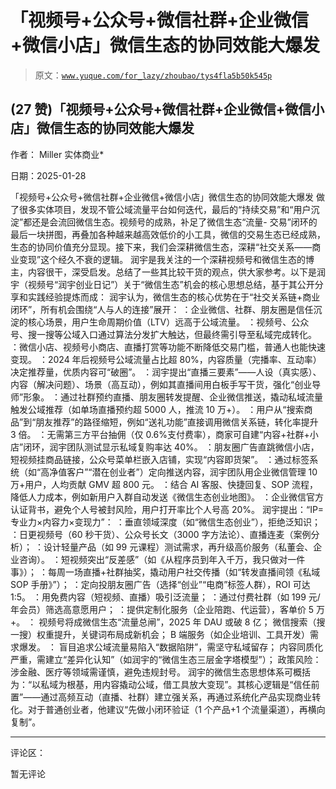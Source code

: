 # 「视频号+公众号+微信社群+企业微信+微信小店」微信生态的协同效能大爆发

> 原文：[`www.yuque.com/for_lazy/zhoubao/tys4fla5b50k545p`](https://www.yuque.com/for_lazy/zhoubao/tys4fla5b50k545p)

## (27 赞)「视频号+公众号+微信社群+企业微信+微信小店」微信生态的协同效能大爆发

作者： Miller 实体商业*

日期：2025-01-28

「视频号+公众号+微信社群+企业微信+微信小店」微信生态的协同效能大爆发
做了很多实体项目，发现不管公域流量平台如何迭代，最后的“持续交易”和“用户沉淀”都还是会流回微信生态。视频号的成熟，补足了微信生态“流量-
交易”闭环的最后一块拼图，再叠加各种越来越高效低价的小工具，微信的交易生态已经成熟，生态的协同价值充分显现。接下来，我们会深耕微信生态，深耕“社交关系——商业变现”这个经久不衰的逻辑。
润宇是我关注的一个深耕视频号和微信生态的博主，内容很干，深受启发。总结了一些其比较干货的观点，供大家参考。以下是润宇（视频号“润宇创业日记”）关于“微信生态”机会的核心思想总结，基于其公开分享和实践经验提炼而成：
润宇认为，微信生态的核心优势在于“社交关系链+商业闭环”，所有机会围绕“人与人的连接”展开：
：企业微信、社群、朋友圈是信任沉淀的核心场景，用户生命周期价值（LTV）远高于公域流量。
：视频号、公众号、搜一搜等公域入口通过算法分发扩大触达，但最终需引导至私域完成转化。
：微信小店、视频号小商店、直播打赏等功能不断降低交易门槛，普通人也能快速变现。
：2024 年后视频号公域流量占比超 80%，内容质量（完播率、互动率）决定推荐量，优质内容可“破圈”。
：润宇提出“直播三要素”——人设（真实感）、内容（解决问题）、场景（高互动），例如其直播间用白板手写干货，强化“创业导师”形象。
：通过社群预约直播、朋友圈转发提醒、企业微信推送，撬动私域流量触发公域推荐（如单场直播预约超 5000 人，推流 10 万+）。
：用户从“搜索商品”到“朋友推荐”的路径缩短，例如“送礼功能”直接调用微信关系链，转化率提升 3 倍。
：无需第三方平台抽佣（仅 0.6%支付费率），商家可自建“内容+社群+小店”闭环，润宇团队测试显示私域复购率达 40%。
：朋友圈广告直跳微信小店，短视频挂商品链接，公众号菜单栏嵌入店铺，实现“内容即货架”。
：通过标签系统（如“高净值客户”“潜在创业者”）定向推送内容，润宇团队用企业微信管理 10 万+用户，人均贡献 GMV 超 800 元。
：结合 AI 客服、快捷回复、SOP 流程，降低人力成本，例如新用户入群自动发送《微信生态创业地图》。
：企业微信官方认证背书，避免个人号被封风险，用户打开率比个人号高 20%。 润宇提出：“IP=专业力×内容力×变现力”：
：垂直领域深度（如“微信生态创业”），拒绝泛知识； ：日更视频号（60 秒干货）、公众号长文（3000 字方法论）、直播连麦（案例分析）；
：设计轻量产品（如 99 元课程）测试需求，再升级高价服务（私董会、企业咨询）。 ：短视频突出“反差感”（如《从程序员到年入千万，我只做对一件事》）；
：每周一场直播+社群抽奖，撬动用户社交传播（如“转发直播间领《私域 SOP 手册》”）； ：定向投朋友圈广告（选择“创业”“电商”标签人群），ROI 可达 1:5。
：用免费内容（短视频、直播）吸引泛流量； ：通过付费社群（如 199 元/年会员）筛选高意愿用户； ：提供定制化服务（企业陪跑、代运营），客单价 5 万+。 ：
视频号将成微信生态“流量总闸”，2025 年 DAU 或破 8 亿； 微信搜索（搜一搜）权重提升，关键词布局成新机会； B 端服务（如企业培训、工具开发）需求爆发。 ：
盲目追求公域流量易陷入“数据陷阱”，需坚守私域留存； 内容同质化严重，需建立“差异化认知”（如润宇的“微信生态三层金字塔模型”）；
政策风险：涉金融、医疗等领域需谨慎，避免违规封号。
润宇的微信生态思想体系可概括为：“以私域为根基，用内容撬动公域，借工具放大变现”。其核心逻辑是“信任前置”——通过高频互动（直播、社群）建立强关系，再通过系统化产品实现商业转化。对于普通创业者，他建议“先做小闭环验证（1 个产品+1 个流量渠道），再横向复制”。

* * *

评论区：

暂无评论